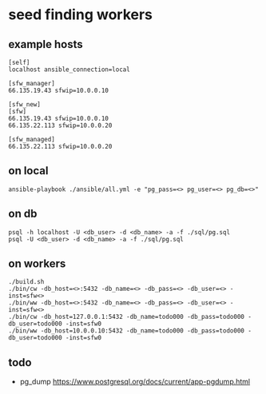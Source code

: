 # seed finding workers

## example hosts
```
[self]
localhost ansible_connection=local

[sfw_manager]
66.135.19.43 sfwip=10.0.0.10

[sfw_new]
[sfw]
66.135.19.43 sfwip=10.0.0.10
66.135.22.113 sfwip=10.0.0.20

[sfw_managed]
66.135.22.113 sfwip=10.0.0.20
```

## on local
```
ansible-playbook ./ansible/all.yml -e "pg_pass=<> pg_user=<> pg_db=<>"
```

## on db
```
psql -h localhost -U <db_user> -d <db_name> -a -f ./sql/pg.sql
psql -U <db_user> -d <db_name> -a -f ./sql/pg.sql
```

## on workers
```
./build.sh
./bin/cw -db_host=<>:5432 -db_name=<> -db_pass=<> -db_user=<> -inst=sfw<>
./bin/ww -db_host=<>:5432 -db_name=<> -db_pass=<> -db_user=<> -inst=sfw<>
./bin/cw -db_host=127.0.0.1:5432 -db_name=todo000 -db_pass=todo000 -db_user=todo000 -inst=sfw0
./bin/ww -db_host=10.0.0.10:5432 -db_name=todo000 -db_pass=todo000 -db_user=todo000 -inst=sfw0
```

## todo
- pg_dump https://www.postgresql.org/docs/current/app-pgdump.html